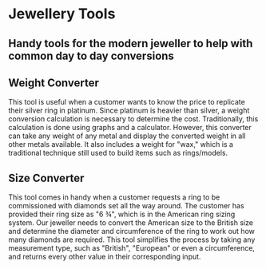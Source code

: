 # Jewellery Tools

## Handy tools for the modern jeweller to help with common day to day conversions

## Weight Converter

This tool is useful when a customer wants to know the price to replicate their silver ring in platinum. Since platinum is heavier than silver, a weight conversion calculation is necessary to determine the cost. Traditionally, this calculation is done using graphs and a calculator. However, this converter can take any weight of any metal and display the converted weight in all other metals available. It also includes a weight for "wax," which is a traditional technique still used to build items such as rings/models.

## Size Converter

This tool comes in handy when a customer requests a ring to be commissioned with diamonds set all the way around. The customer has provided their ring size as "6 ¾", which is in the American ring sizing system. Our jeweller needs to convert the American size to the British size and determine the diameter and circumference of the ring to work out how many diamonds are required. This tool simplifies the process by taking any measurement type, such as "British", "European" or even a circumference, and returns every other value in their corresponding input.
